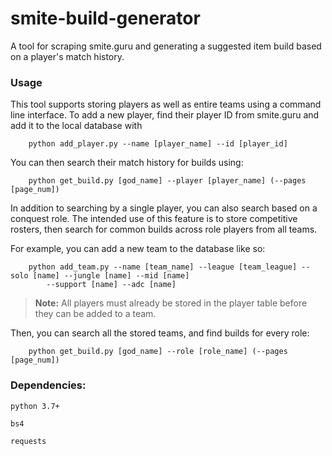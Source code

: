 # smite-build-generator
A tool for scraping smite.guru and generating a suggested item build based on a player's match history.

### Usage

This tool supports storing players as well as entire teams using a command line interface. To add a new player,
find their player ID from smite.guru and add it to the local database with

```
    python add_player.py --name [player_name] --id [player_id]
```

You can then search their match history for builds using:

```
    python get_build.py [god_name] --player [player_name] (--pages [page_num])
```

In addition to searching by a single player, you can also search based on a conquest role. The intended use of this
feature is to store competitive rosters, then search for common builds across role players from all teams.

For example, you can add a new team to the database like so:

```
    python add_team.py --name [team_name] --league [team_league] --solo [name] --jungle [name] --mid [name]
        --support [name] --adc [name]
```

> **Note:** All players must already be stored in the player table before they can be added to a team.

Then, you can search all the stored teams, and find builds for every role:

```
    python get_build.py [god_name] --role [role_name] (--pages [page_num])
```

### Dependencies:
    python 3.7+

    bs4

    requests
